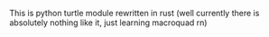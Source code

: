 This is python turtle module rewritten in rust (well currently there is absolutely nothing like it, just learning macroquad rn)
